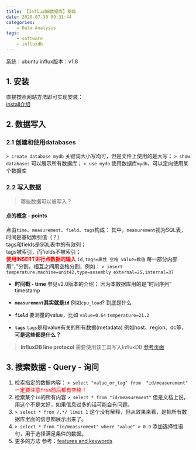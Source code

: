 ```yaml
---
title: 【InfluxDB数据库】基础
date: 2020-07-30 09:31:44
categories:
	- Data Analysis
tags:
	- software
	- influxdb
---
```


系统：ubuntu
influx版本：v1.8

## 1. 安装

直接按照网站方法即可实现安装：  
[install介绍](http://docs.influxdata.com/influxdb/v1.8/introduction/install/)

<!--more-->

## 2. 数据写入

### 2.1 创建和使用databases

`> create database mydb`
关键词大小写均可，但是文件上使用的是大写；
`> show databases`
可以展示所有数据库；
`> use mydb`
使用数据库`mydb`，可以定向使用某个数据库

### 2.2 写入数据

>哪些数据可以被写入？

#### 点的概念 - points

点由`time`、`measurement`、`field`、`tags`构成：
其中，`measurement`视为SQL表，时间是基础索引值（？）  
tags和fields是SQL表中的有效列；  
tags被索引，而fields不被索引；  
**<font color=red>使用INSERT进行点数据的输入</font>**
`id,tags=属性 空格 value=数值`
每一部分内部用“，”分割，相互之间用空格分割，例如：
`> insert temperature,machine=unit42,type=assembly external=25,internal=37`

- **时间戳 - time**
  参见v2.0版本的介绍；
  因为本数据库用的是“时间序列”
  timestamp

- **`measurement`其实就是`id`**
  例如`cpu_load`?
  到底是什么

- **`field`**
  要测量的value，比如
  `value=0.64` `temperature=21.2`

- **`tags`**
  `tags`是和value有关的所有数据(metadata)
  例如host、region、dc等，**可是这些都是什么？**

> **InfluxDB line protocol**
> 需要使用该工具写入InfluxDB
> [参考页面](https://docs.influxdata.com/influxdb/v1.8/write_protocols/line_protocol_reference/#line-protocol-syntax)

## 3. 搜索数据 - Query - 询问

1. 检索指定的数据内容：
   `> select "value_or_tag" from  "id/measurement"`
   <font color=red>一定要注意`from`前后都有空格！</font>
2. 检索某个`id`的所有内容
   `> select * from "id/measurement"`
   但是文档上说，用这个不是太好，如果信息过多的话可能会有问题。
3. `> select * from /.*/ limit 1`
   这个没有解释，但从效果来看，是把所有数据库里面的信息都展示出来了。
4. `> select * from "id/measurement" where "value" > 0.9`
   添加选择性语句，用于选择满足条件的数据。
5. 更多的方法
   参考：[features and keywords](https://docs.influxdata.com/influxdb/v1.8/query_language/spec/)